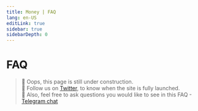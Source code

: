 ```yaml
---
title: Money | FAQ
lang: en-US
editLink: true
sidebar: true
sidebarDepth: 0
---
```


# FAQ

> 🚧 Oops, this page is still under construction.  
> 🔔 Follow us on [Twitter](https://twitter.com/tagionOfficial), to know when the site is fully launched.  
> 🙋 Also, feel free to ask questions you would like to see in this FAQ - [Telegram chat](https://t.me/tagionCaht)